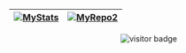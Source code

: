 <!-- 
# Useful links for visitors:
- GH Stats:        https://github.com/anuraghazra/github-readme-stats 
- Visitors Badge:  https://visitor-badge.glitch.me/
-->

|[![MyStats][1]][2]|[![MyRepo2][3]][4]|
|:-----------------|:-----------------|

<p align="center">
<img src="https://visitor-badge.glitch.me/badge?page_id=Apocryphon-X" alt="visitor badge"/>
</p>

[1]: https://github-readme-stats.vercel.app/api?username=Apocryphon-X&count_private=true&show_icons=true
[2]: https://github.com/Apocryphon-X

[3]: https://github-readme-stats.vercel.app/api/pin/?username=Apocryphon-X&repo=omegaup-cli&show_owner=true
[4]: https://github.com/Apocryphon-X/omegaup-cli
